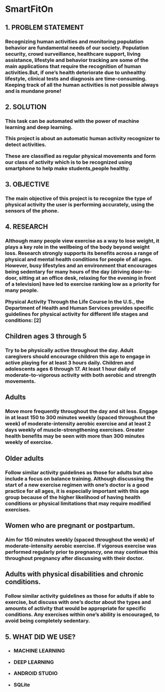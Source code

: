 # SmartFitOn

## 1. PROBLEM STATEMENT

<h3>Recognizing human activities and monitoring population behavior are fundamental needs of our society. Population security, crowd surveillance, healthcare support, living assistance, lifestyle and behavior tracking are some of the main applications that require the recognition of human activities.But, if one’s health deteriorate due to unhealthy lifestyle, clinical tests and diagnosis are time-consuming. Keeping track of all the human activities is not possible always and is mundane prone!
</h3>

## 2. SOLUTION

<h3>

This task can be automated with the power of machine learning and deep learning. 

This project is about an automatic human activity recognizer to detect activities.

These are classified as regular physical movements and form our class of activity which is to be recognized using smartphone to help make students,people healthy.
</h3>

## 3. OBJECTIVE

<h3>The main objective of this project  is to recognize the type of physical activity the user is performing accurately, using the sensors of the phone.</h3>

## 4. RESEARCH 

<h3>Although many people view exercise as a way to lose weight, it plays a key role in the wellbeing of the body beyond weight loss. Research strongly supports its benefits across a range of physical and mental health conditions for people of all ages. However, busy lifestyles and an environment that encourages being sedentary for many hours of the day (driving door-to-door, sitting at an office desk, relaxing for the evening in front of a television) have led to exercise ranking low as a priority for many people.

Physical Activity Through the Life Course
In the U.S., the Department of Health and Human Services provides specific guidelines for physical activity for different life stages and conditions: [2]

## Children ages 3 through 5
<h3>Try to be physically active throughout the day. Adult caregivers should encourage children this age to engage in active playing for at least 3 hours daily.
Children and adolescents ages 6 through 17. At least 1 hour daily of moderate-to-vigorous activity with both aerobic and strength movements.</h3>

## Adults
<h3>Move more frequently throughout the day and sit less. Engage in at least 150 to 300 minutes weekly (spaced throughout the week) of moderate-intensity aerobic exercise and at least 2 days weekly of muscle-strengthening exercises. Greater health benefits may be seen with more than 300 minutes weekly of exercise.</h3>

## Older adults
<h3>Follow similar activity guidelines as those for adults but also include a focus on balance training. Although discussing the start of a new exercise regimen with one’s doctor is a good practice for all ages, it is especially important with this age group because of the higher likelihood of having health conditions or physical limitations that may require modified exercises.</h3>

## Women who are pregnant or postpartum.

<h3>Aim for 150 minutes weekly (spaced throughout the week) of moderate-intensity aerobic exercise. If vigorous exercise was performed regularly prior to pregnancy, one may continue this throughout pregnancy after discussing with their doctor.</h3>

## Adults with physical disabilities and chronic conditions. 

<h3>Follow similar activity guidelines as those for adults if able to exercise, but discuss with one’s doctor about the types and amounts of activity that would be appropriate for specific conditions. Any exercises within one’s ability is encouraged, to avoid being completely sedentary.</h3>

</h3>

## 5. WHAT DID WE USE?
<H3>

- MACHINE LEARNING

- DEEP LEARNING 

- ANDROID STUDIO

- SQLite

</H3>


